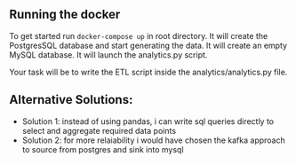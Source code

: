## Running the docker

To get started run ``` docker-compose up ``` in root directory.
It will create the PostgresSQL database and start generating the data.
It will create an empty MySQL database.
It will launch the analytics.py script. 

Your task will be to write the ETL script inside the analytics/analytics.py file.

## Alternative Solutions:
- Solution 1: instead of using pandas, i can write sql queries directly to select and aggregate required data points
- Solution 2: for more relaiability i would have chosen the kafka approach to source from postgres and sink into mysql
